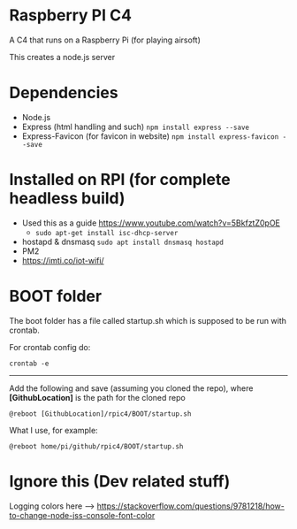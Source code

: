 # Raspberry PI C4
A C4 that runs on a Raspberry Pi (for playing airsoft)

This creates a node.js server

# Dependencies
- Node.js
- Express (html handling and such) ```npm install express --save```
- Express-Favicon (for favicon in website) ```npm install express-favicon --save```

# Installed on RPI (for complete headless build)
- Used this as a guide https://www.youtube.com/watch?v=5BkfztZ0pOE
  - ```sudo apt-get install isc-dhcp-server```
- hostapd & dnsmasq ```sudo apt install dnsmasq hostapd```
- PM2
- https://imti.co/iot-wifi/


# BOOT folder
The boot folder has a file called startup.sh which is supposed to be run with crontab.

For crontab config do: 
 ```
 crontab -e
 ```
 ---
 Add the following and save (assuming you cloned the repo), where **[GithubLocation]** is the path for the cloned repo
 ```
 @reboot [GithubLocation]/rpic4/BOOT/startup.sh
 ```
 What I use, for example:
 ```
 @reboot home/pi/github/rpic4/BOOT/startup.sh
 ```
 




# Ignore this (Dev related stuff)
Logging colors here --> https://stackoverflow.com/questions/9781218/how-to-change-node-jss-console-font-color
